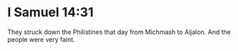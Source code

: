 # I Samuel 14:31

They struck down the Philistines that day from Michmash to Aijalon. And the people were very faint.
